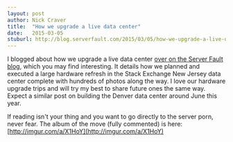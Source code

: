 ```yaml
---
layout: post
author: Nick Craver
title:  "How we upgrade a live data center"
date:   2015-03-05
stuburl: http://blog.serverfault.com/2015/03/05/how-we-upgrade-a-live-data-center/
---
```

I blogged about how we upgrade a live data center [over on the Server Fault blog](http://blog.serverfault.com/2015/03/05/how-we-upgrade-a-live-data-center/), which you may find interesting. It details how we planned and executed a large hardware refresh in the Stack Exchange New Jersey data center complete with hundreds of photos along the way. I love our hardware upgrade trips and will try my best to share future ones the same way. Expect a similar post on building the Denver data center around June this year.

If reading isn't your thing and you want to go directly to the server porn, never fear. The album of the move (fully commented) is here: [http://imgur.com/a/X1HoY](http://imgur.com/a/X1HoY)